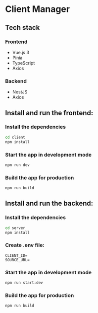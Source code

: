 # Client Manager

## Tech stack

### Frontend
- Vue.js 3
- Pinia
- TypeScript
- Axios

### Backend
- NestJS
- Axios

## Install and run the frontend:

### Install the dependencies
```bash
cd client
npm install
```

### Start the app in development mode
```bash
npm run dev
```

### Build the app for production
```bash
npm run build
```

## Install and run the backend:

### Install the dependencies
```bash
cd server
npm install
```

### Create .env file:
```
CLIENT_ID=
SOURCE_URL=
```

### Start the app in development mode
```bash
npm run start:dev
```

### Build the app for production
```bash
npm run build
```
